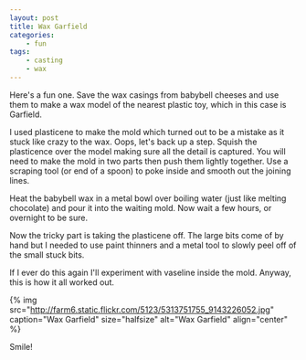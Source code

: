 ```yaml
---
layout: post
title: Wax Garfield
categories:
    - fun
tags:
    - casting
    - wax
---
```


Here's a fun one. Save the wax casings from babybell cheeses and use them to make a wax model of the nearest plastic toy, which in this case is Garfield.

I used plasticene to make the mold which turned out to be a mistake as it stuck like crazy to the wax. Oops, let's back up a step. Squish the plasticence over the model making sure all the detail is captured. You will need to make the mold in two parts then push them lightly together. Use a scraping tool (or end of a spoon) to poke inside and smooth out the joining lines.

Heat the babybell wax in a metal bowl over boiling water (just like melting chocolate) and pour it into the waiting mold. Now wait a few hours, or overnight to be sure.

Now the tricky part is taking the plasticene off. The large bits come of by hand but I needed to use paint thinners and a metal tool to slowly peel off of the small stuck bits.

If I ever do this again I'll experiment with vaseline inside the mold. Anyway, this is how it all worked out.

{% img src="http://farm6.static.flickr.com/5123/5313751755_9143226052.jpg" caption="Wax Garfield" size="halfsize" alt="Wax Garfield" align="center" %}

Smile!